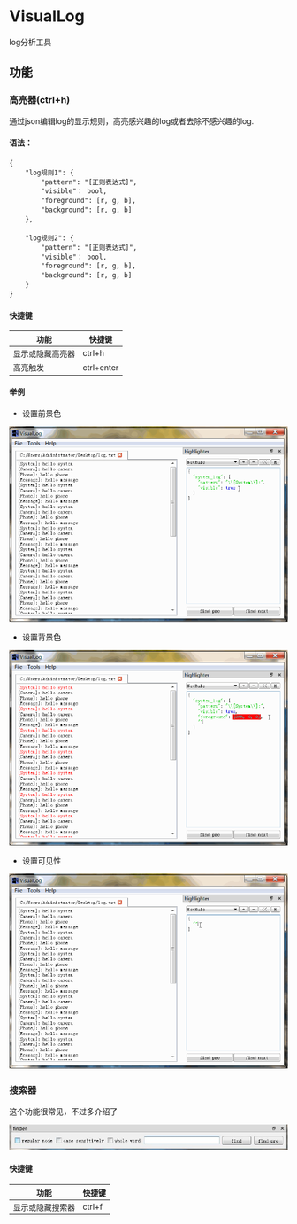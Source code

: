 # VisualLog

log分析工具

## 功能

### 高亮器(ctrl+h)

通过json编辑log的显示规则，高亮感兴趣的log或者去除不感兴趣的log.

#### 语法：

```txt
{
	"log规则1": {
		"pattern": "[正则表达式]",
		"visible"： bool,
		"foreground": [r, g, b],
		"background": [r, g, b]
	},

	"log规则2": {
		"pattern": "[正则表达式]",
		"visible"： bool,
		"foreground": [r, g, b],
		"background": [r, g, b]
	}
}
```

#### 快捷键

功能 | 快捷键
-|-
显示或隐藏高亮器 | ctrl+h
高亮触发 | ctrl+enter

#### 举例

- 设置前景色

![设置前景色](./screenshots/foreground_setting.gif)

- 设置背景色

![设置背景色](./screenshots/background_setting.gif)

- 设置可见性

![设置可见性](./screenshots/visible_setting.gif)

### 搜索器

这个功能很常见，不过多介绍了

![搜索器](./screenshots/finder_ui.jpg)

#### 快捷键

功能 | 快捷键
-|-
显示或隐藏搜索器 | ctrl+f